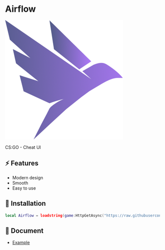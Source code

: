 # Airflow
![403434](https://raw.githubusercontent.com/4lpaca-pin/Airflow/refs/heads/main/src/Airflow.jpg)

CS:GO - Cheat UI

## ⚡ Features
- Modern design
- Smooth
- Easy to use

## 🔌 Installation
```lua
local Airflow = loadstring(game:HttpGetAsync("https://raw.githubusercontent.com/4lpaca-pin/Airflow/refs/heads/main/src/source.luau"))();
```

## 📜 Document
- [Example](https://github.com/4lpaca-pin/Airflow/blob/main/Example.luau)
